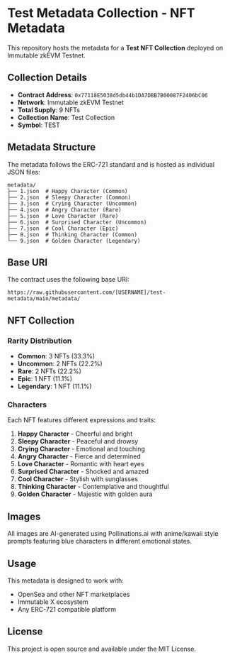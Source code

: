 # Test Metadata Collection - NFT Metadata

This repository hosts the metadata for a **Test NFT Collection** deployed on Immutable zkEVM Testnet.

## Collection Details

- **Contract Address**: `0x77118E5038d5db44b1DA7DBB7B00087F2406bC06`
- **Network**: Immutable zkEVM Testnet
- **Total Supply**: 9 NFTs
- **Collection Name**: Test Collection
- **Symbol**: TEST

## Metadata Structure

The metadata follows the ERC-721 standard and is hosted as individual JSON files:

```
metadata/
├── 1.json  # Happy Character (Common)
├── 2.json  # Sleepy Character (Common)  
├── 3.json  # Crying Character (Uncommon)
├── 4.json  # Angry Character (Rare)
├── 5.json  # Love Character (Rare)
├── 6.json  # Surprised Character (Uncommon)
├── 7.json  # Cool Character (Epic)
├── 8.json  # Thinking Character (Common)
└── 9.json  # Golden Character (Legendary)
```

## Base URI

The contract uses the following base URI:
```
https://raw.githubusercontent.com/[USERNAME]/test-metadata/main/metadata/
```

## NFT Collection

### Rarity Distribution
- **Common**: 3 NFTs (33.3%)
- **Uncommon**: 2 NFTs (22.2%)  
- **Rare**: 2 NFTs (22.2%)
- **Epic**: 1 NFT (11.1%)
- **Legendary**: 1 NFT (11.1%)

### Characters
Each NFT features different expressions and traits:
1. **Happy Character** - Cheerful and bright
2. **Sleepy Character** - Peaceful and drowsy
3. **Crying Character** - Emotional and touching
4. **Angry Character** - Fierce and determined
5. **Love Character** - Romantic with heart eyes
6. **Surprised Character** - Shocked and amazed
7. **Cool Character** - Stylish with sunglasses
8. **Thinking Character** - Contemplative and thoughtful
9. **Golden Character** - Majestic with golden aura

## Images

All images are AI-generated using Pollinations.ai with anime/kawaii style prompts featuring blue characters in different emotional states.

## Usage

This metadata is designed to work with:
- OpenSea and other NFT marketplaces
- Immutable X ecosystem
- Any ERC-721 compatible platform

## License

This project is open source and available under the MIT License.